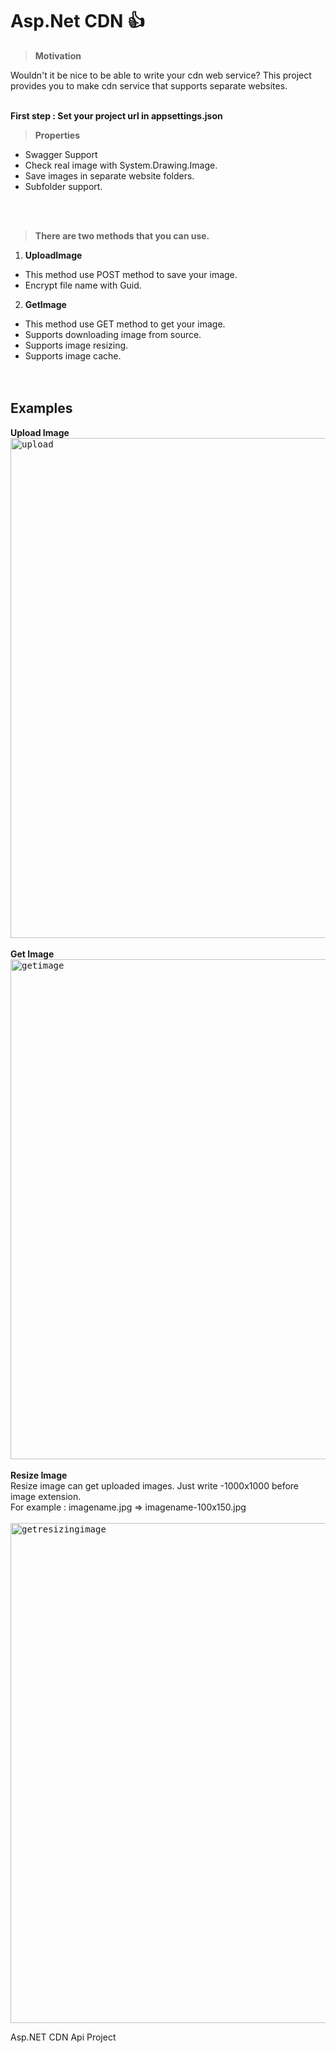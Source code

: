 # Asp.Net CDN  :+1:

>**Motivation**

Wouldn't it be nice to be able to write your cdn web service? 
This project provides you to make cdn service that supports separate websites. <br><br>

**First step : Set your project url in appsettings.json**

>**Properties**
 - Swagger Support
 - Check real image with System.Drawing.Image.
 - Save images in separate website folders.
 - Subfolder support.<br>

<br><br>
>**There are two methods that you can use.**

1. **UploadImage**
- This method use POST method to save your image. 
- Encrypt file name with Guid.
 
2. **GetImage**
 - This method use GET method to get your image. 
 - Supports downloading image from source.
 - Supports image resizing.
 - Supports image cache.
  <br><br> <br>
  


## Examples

**Upload Image**<br>
<kbd>
<img width="800" alt="upload" src="https://user-images.githubusercontent.com/57272527/197370175-9ee0ee0a-0206-4388-b94d-3ae32b2ccc48.png">
</kbd>
<br><br>
**Get Image**<br>
<kbd>
<img width="800" alt="getimage" src="https://user-images.githubusercontent.com/57272527/197370179-1214945a-3d5e-4d4a-a895-7b68e369c22e.png">
</kbd>
<br><br>
**Resize Image**<br>
Resize image can get uploaded images. Just write -1000x1000 before image extension.<br>
For example : imagename.jpg => imagename-100x150.jpg<br><br>
<kbd>
<img width="800" alt="getresizingimage" src="https://user-images.githubusercontent.com/57272527/197370181-0f5a3b84-3381-45c7-a599-6553fc3f68c1.png">
</kbd>




Asp.NET CDN Api Project
